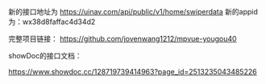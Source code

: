 新的接口地址为  https://uinav.com/api/public/v1/home/swiperdata
新的appid为：wx38d8faffac4d34d2

完整项目链接： https://github.com/jovenwang1212/mpvue-yougou40 



showDoc的接口文档：

 https://www.showdoc.cc/128719739414963?page_id=2513235043485226 


